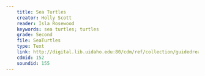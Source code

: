 ```yaml
---
    title: Sea Turtles
    creator: Holly Scott
    reader: Isla Rosewood
    keywords: sea turtles; turtles
    grade: Second
    file: SeaTurtles
    type: Text
    link: http://digital.lib.uidaho.edu:80/cdm/ref/collection/guidedread/id/152
    cdmid: 152
    soundid: 155
---
```


